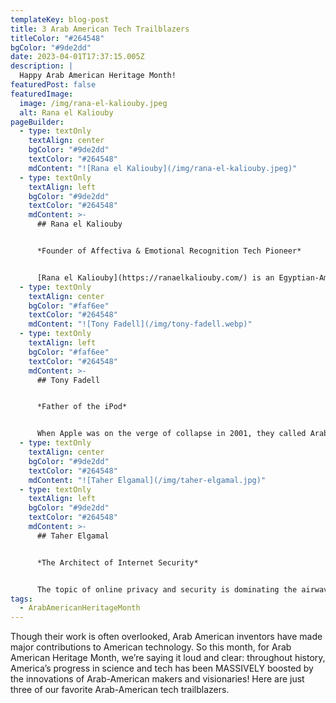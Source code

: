 ```yaml
---
templateKey: blog-post
title: 3 Arab American Tech Trailblazers
titleColor: "#264548"
bgColor: "#9de2dd"
date: 2023-04-01T17:37:15.005Z
description: |
  Happy Arab American Heritage Month!
featuredPost: false
featuredImage:
  image: /img/rana-el-kaliouby.jpeg
  alt: Rana el Kaliouby
pageBuilder:
  - type: textOnly
    textAlign: center
    bgColor: "#9de2dd"
    textColor: "#264548"
    mdContent: "![Rana el Kaliouby](/img/rana-el-kaliouby.jpeg)"
  - type: textOnly
    textAlign: left
    bgColor: "#9de2dd"
    textColor: "#264548"
    mdContent: >-
      ## Rana el Kaliouby


      *Founder of Affectiva & Emotional Recognition Tech Pioneer*


      [Rana el Kaliouby](https://ranaelkaliouby.com/) is an Egyptian-American computer scientist, AI thought leader, angel investor, and entrepreneur working to humanize technology. While she was completing her doctoral research at the University of Cambridge, she struggled to connect with her loved ones in video calls back home. So, after earning her doctorate, el Kaliouby joined the Affective Computing group at MIT, where she helped develop an “emotional hearing aid” and a pair of glasses that could read emotions and social cues. These tools comprised the Emotional-Social Intelligence Prosthesis, wearable tech for people with autism who have trouble identifying other people’s emotions. In 2009, el Kaliouby co-founded Affectiva, a company that develops pioneering emotional recognition technology. She is also an executive fellow at the Harvard Business School and author of Girl Decoded: A Scientist’s Quest to Reclaim Our Humanity by Bringing Emotional Intelligence to Technology.
  - type: textOnly
    textAlign: center
    bgColor: "#faf6ee"
    textColor: "#264548"
    mdContent: "![Tony Fadell](/img/tony-fadell.webp)"
  - type: textOnly
    textAlign: left
    bgColor: "#faf6ee"
    textColor: "#264548"
    mdContent: >-
      ## Tony Fadell


      *Father of the iPod*


      When Apple was on the verge of collapse in 2001, they called Arab American inventor [Tony Fadell](https://www.buildc.com/meet-tony). Apple CEO Steve Jobs had imagined a product that could save his company — a personal music player that could put 1000 songs in your pocket. But there was no design, no team, no prototype, and no real traction for the idea. Undeterred, Fadell assembled a team and got to work. The result was the iPod, which launched in November 2001 and revolutionized the entire industry. Fadell oversaw the first 18 iterations of the iPod before Jobs gave him his next assignment: to create a new version of the iPod that also had the capabilities of a mobile phone. You guessed it — the result was the first iPhone, the invention of which was spearheaded by Fadell. After leaving Apple, Fadell has continued inventing and building game-changing personal tech, like the Nest thermostat.
  - type: textOnly
    textAlign: center
    bgColor: "#9de2dd"
    textColor: "#264548"
    mdContent: "![Taher Elgamal](/img/taher-elgamal.jpg)"
  - type: textOnly
    textAlign: left
    bgColor: "#9de2dd"
    textColor: "#264548"
    mdContent: >-
      ## Taher Elgamal


      *The Architect of Internet Security*


      The topic of online privacy and security is dominating the airwaves now, but that wasn’t always the case. However, thanks to early tech visionaries like Egyptian-American Taher Elgamal, developments in internet security and cryptography are rapidly advancing. Elgamal began his pioneering work in the 1980s, before truly anyone else was considering security algorithms. His paper “[A Public Key Cryptosystem and a Signature Scheme based on Discrete Logarithms](https://link.springer.com/chapter/10.1007/3-540-39568-7_2),” published in 1984, formed the bases of the Digital Signature Algorithm (DSA) and the Advanced Encryption Standard. Additionally, Elgamal was the driving force behind the Secure Sockets Layer (SSL), a protocol that keeps online communications (like email!) secure.
tags:
  - ArabAmericanHeritageMonth
---
```

Though their work is often overlooked, Arab American inventors have made major contributions to American technology. So this month, for Arab American Heritage Month, we’re saying it loud and clear: throughout history, America’s progress in science and tech has been MASSIVELY boosted by the innovations of Arab-American makers and visionaries! Here are just three of our favorite Arab-American tech trailblazers.